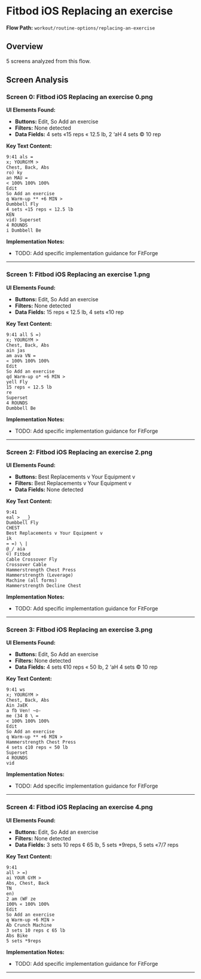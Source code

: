 # Fitbod iOS Replacing an exercise

**Flow Path:** `workout/routine-options/replacing-an-exercise`

## Overview
5 screens analyzed from this flow.

## Screen Analysis

### Screen 0: Fitbod iOS Replacing an exercise 0.png

**UI Elements Found:**
- **Buttons:** Edit, So Add an exercise
- **Filters:** None detected  
- **Data Fields:** 4 sets «15 reps « 12.5 lb, 2 ‘aH 4 sets © 10 rep

**Key Text Content:**
```
9:41 als =
x; YOURGYM >
Chest, Back, Abs
ro) ky
an MAU =
< 100% 100% 100%
Edit
So Add an exercise
q Warm-up ** +6 MIN >
Dumbbell Fly
4 sets «15 reps « 12.5 lb
KEN
vid) Superset
4 ROUNDS
i Dumbbell Be
```

**Implementation Notes:**
- TODO: Add specific implementation guidance for FitForge

---

### Screen 1: Fitbod iOS Replacing an exercise 1.png

**UI Elements Found:**
- **Buttons:** Edit, So Add an exercise
- **Filters:** None detected  
- **Data Fields:** 15 reps « 12.5 lb, 4 sets «10 rep

**Key Text Content:**
```
9:41 all S =)
x; YOURGYM >
Chest, Back, Abs
ain jas
am ava VN =
« 100% 100% 100%
Edit
So Add an exercise
qd Warm-up o* +6 MIN >
yell Fly
15 reps « 12.5 lb
re
Superset
4 ROUNDS
Dumbbell Be
```

**Implementation Notes:**
- TODO: Add specific implementation guidance for FitForge

---

### Screen 2: Fitbod iOS Replacing an exercise 2.png

**UI Elements Found:**
- **Buttons:** Best Replacements v Your Equipment v
- **Filters:** Best Replacements v Your Equipment v  
- **Data Fields:** None detected

**Key Text Content:**
```
9:41
eal > __}
Dumbbell Fly
CHEST
Best Replacements v Your Equipment v
ik
= =) \ |
@_/ aia
©) Fitbod
Cable Crossover Fly
Crossover Cable
Hammerstrength Chest Press
Hammerstrength (Leverage)
Machine (all forms)
Hammerstrength Decline Chest
```

**Implementation Notes:**
- TODO: Add specific implementation guidance for FitForge

---

### Screen 3: Fitbod iOS Replacing an exercise 3.png

**UI Elements Found:**
- **Buttons:** Edit, So Add an exercise
- **Filters:** None detected  
- **Data Fields:** 4 sets ¢10 reps « 50 lb, 2 ‘aH 4 sets © 10 rep

**Key Text Content:**
```
9:41 ws
x; YOURGYM >
Chest, Back, Abs
Ain JaEK
a fb Ven! ~o-
me (34 8 \ =
< 100% 100% 100%
Edit
So Add an exercise
q Warm-up ** +6 MIN >
Hammerstrength Chest Press
4 sets ¢10 reps « 50 lb
Superset
4 ROUNDS
vid
```

**Implementation Notes:**
- TODO: Add specific implementation guidance for FitForge

---

### Screen 4: Fitbod iOS Replacing an exercise 4.png

**UI Elements Found:**
- **Buttons:** Edit, So Add an exercise
- **Filters:** None detected  
- **Data Fields:** 3 sets 10 reps ¢ 65 lb, 5 sets *9reps, 5 sets «7/7 reps

**Key Text Content:**
```
9:41
all > =)
ai YOUR GYM >
Abs, Chest, Back
TN
en)
2 am (WF ze
100% « 100% 100%
Edit
So Add an exercise
q Warm-up +6 MIN >
Ab Crunch Machine
3 sets 10 reps ¢ 65 lb
Abs Bike
5 sets *9reps
```

**Implementation Notes:**
- TODO: Add specific implementation guidance for FitForge

---

